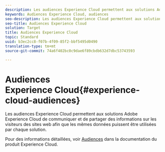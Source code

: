 ```yaml
---
description: Les audiences Experience Cloud permettent aux solutions Adobe Experience Cloud de communiquer et de partager des informations sur les visiteurs des sites web afin que les mêmes données puissent être utilisées par chaque solution.
keywords: Audiences Experience Cloud, audiences
seo-description: Les audiences Experience Cloud permettent aux solutions Adobe Experience Cloud de communiquer et de partager des informations sur les visiteurs des sites web afin que les mêmes données puissent être utilisées par chaque solution.
seo-title: Audiences Experience Cloud
solution: Target
title: Audiences Experience Cloud
topic: Standard
uuid: b3ec2cc8-f07b-4f09-85f2-bbf5495d0490
translation-type: tm+mt
source-git-commit: 74a6f402bc0c9dae6f89cbdb632d7dbc53743593

---
```



# Audiences Experience Cloud{#experience-cloud-audiences}

Les audiences Experience Cloud permettent aux solutions Adobe Experience Cloud de communiquer et de partager des informations sur les visiteurs des sites web afin que les mêmes données puissent être utilisées par chaque solution.

Pour des informations détaillées, voir [Audiences](https://marketing.adobe.com/resources/help/en_US/mcloud/audience_library.html) dans la documentation du produit Experience Cloud.
